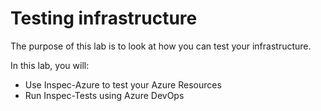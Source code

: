 # Testing infrastructure

The purpose of this lab is to look at how you can test your infrastructure. 

In this lab, you will:
- Use Inspec-Azure to test your Azure Resources
- Run Inspec-Tests using Azure DevOps
